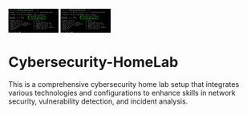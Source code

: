 <p>
  <img src="images/pfsense.png" alt="Splunk" width="100"/>
  <img src="images/pfsense.png" alt="Python" width="100"/>
</p>

# Cybersecurity-HomeLab
This is a comprehensive cybersecurity home lab setup that integrates various technologies and configurations to enhance skills in network security, vulnerability detection, and incident analysis. 
